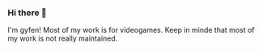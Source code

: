 ### Hi there 👋
I'm gyfen! Most of my work is for videogames.
Keep in minde that most of my work is not really maintained.
